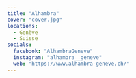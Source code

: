 ```yaml
---
title: "Alhambra"
cover: "cover.jpg"
locations:
  - Genève
  - Suisse
socials:
  facebook: "AlhambraGeneve"
  instagram: "alhambra__geneve"
  web: "https://www.alhambra-geneve.ch/"
---
```


